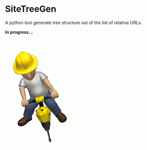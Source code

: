 # SiteTreeGen

A python tool generate tree structure out of the list of relative URLs.

**In progress...**

![In Progress](./assets/image.png)
